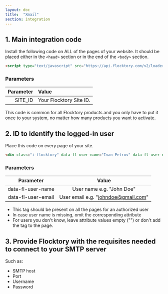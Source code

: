 ```yaml
---
layout: doc
title:  "Xmail"
section: integration
---
```



## 1. Main integration code

Install the following code on ALL of the pages of your website. It should be placed either in the `<head>` section or in the end of the `<body>` section.

```html
<script type="text/javascript" src="https://api.flocktory.com/v2/loader.js?site_id=YOUR_SITE_ID" async="async"></script>
```

### Parameters

Parameter | Value
---------:|:---------
SITE_ID   | Your Flocktory Site ID.

This code is common for all Flocktory products and you only have to put it once to your system, no matter how many products you want to activate.


## 2. ID to identify the logged-in user

Place this code on every page of your site.

```html
<div class="i-flocktory" data-fl-user-name="Ivan Petrov" data-fl-user-email="ivan@petrov.ru"></div>
```

### Parameters

| Parameter     | Value             |
|:------------:|:------------------:|
| data-fl-user-name  | User name e.g. "John Doe"	|
| data-fl-user-email | User email e.g. "johndoe@gmail.com"	|


* This tag should be present on all the pages for an authorized user
* In case user name is missing, omit the corresponding attribute
* For users you don't know, leave attribute values empty ("") or don't add the tag to the page.


## 3. Provide Flocktory with the requisites needed to connect to your SMTP server
Such as:

* SMTP host
* Port
* Username
* Password
